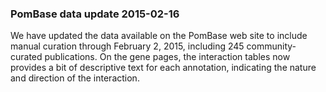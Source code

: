 ### PomBase data update 2015-02-16

We have updated the data available on the PomBase web site to include
manual curation through February 2, 2015, including 245
community-curated publications. On the gene pages, the interaction
tables now provides a bit of descriptive text for each annotation,
indicating the nature and direction of the interaction.
